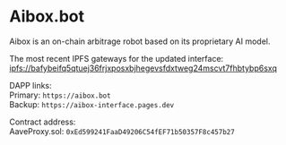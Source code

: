 # Aibox.bot

Aibox is an on-chain arbitrage robot based on its proprietary AI model.

The most recent IPFS gateways for the updated interface:<br/>
[ipfs://bafybeifq5qtuej36frjxposxbjhegevsfdxtweg24mscvt7fhbtybp6sxq](https://bafybeifq5qtuej36frjxposxbjhegevsfdxtweg24mscvt7fhbtybp6sxq.ipfs.cf-ipfs.com/)

DAPP links:<br/>
Primary: `https://aibox.bot`<br/>
Backup: `https://aibox-interface.pages.dev`

Contract address:<br/>
AaveProxy.sol: `0xEd599241FaaD49206C54fEF71b50357F8c457b27`

